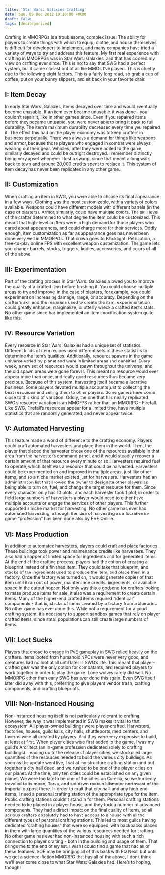 ```yaml
---
title: 'Star Wars: Galaxies Crafting'
date: Sun, 09 Dec 2012 19:10:00 +0000
draft: false
tags: [Uncategorized]
---
```


Crafting in MMORPGs is a troublesome, complex issue. The ability for players to create things with which to equip, clothe, and house themselves is difficult for developers to implement, and many companies have tried a variety of ways to try and address this feature. My first real experience with crafting in MMORPGs was in Star Wars: Galaxies, and that has colored my view on crafting ever since. This is not to say that SWG had a perfect system, but it came closest out of all the MMOs I’ve played. This is chiefly due to the following eight factors. This is a fairly long read, so grab a cup of coffee, put on your bunny slippers, and sit back in your favorite chair.

I: Item Decay
-------------

In early Star Wars: Galaxies, items decayed over time and would eventually become unusable. If an item ever became unusable, it was done - you couldn’t repair it, like in other games since. Even if you repaired items before they became unusable, you were never able to bring it back to full durability. The item’s maximum durability decreased every time you repaired it. The effect this had on the player economy was to keep crafters in business perpetually. There was always a demand for things like weapons and armor, because those players who engaged in combat were always wearing out their gear. Vehicles, after they were added to the game, similarly decayed and could be outright destroyed. I remember distinctly being very upset whenever I lost a swoop, since that meant a long walk back to town and around 20,000 credits spent to replace it. This system of item decay has never been replicated in any other game.

II: Customization
-----------------

When crafting an item in SWG, you were able to choose its final appearance in a few ways. Clothing was the most customizable, with a variety of colors available. Weapons could have different models with different barrels (in the case of blasters). Armor, similarly, could have multiple colors. The skill level of the crafter determined to what degree the item could be customized. This meant that high-level crafters were in high demand for those players who cared about appearances, and could charge more for their services. Oddly enough, item customization as far as appearance goes has never been done very well in MMORPGs. That crown goes to Blacklight: Retribution, a free-to-play online FPS with excellent weapon customization. The game lets you change barrels, stocks, triggers, bodies, accessories, and colors of all of the above.

III: Experimentation
--------------------

Part of the crafting process in Star Wars: Galaxies allowed you to improve the quality of a crafted item before finishing it. You could choose multiple areas to try and improve; in the case of blasters, for example, you could experiment on increasing damage, range, or accuracy. Depending on the crafter’s skill and the materials used to create the item, experimentation could greatly enhance, marginalize, or utterly wreck a crafted item’s stats. No other game since has implemented an item-modification system quite like this.

IV: Resource Variation
----------------------

Every resource in Star Wars: Galaxies had a unique set of statistics. Different kinds of item recipes used different sets of these statistics to determine the item’s qualities. Additionally, resource spawns in the game universe varied by planet and were in limited areas and densities. Every week, a new set of resources would spawn throughout the universe, and the old spawn areas were gone forever. This meant no resource would ever appear more than once, and really good resources thus became very precious. Because of this system, harvesting itself became a lucrative business. Some players devoted multiple accounts just to collecting the best resources and selling them to other players. Some games have come close to this kind of variation. Oddly, the one that has nearly replicated SWG’s resource variation is an MMOFPS rather than an MMORPG - Firefall. Like SWG, Firefall’s resources appear for a limited time, have multiple statistics that are randomly generated, and never appear twice.

V: Automated Harvesting
-----------------------

This feature made a world of difference to the crafting economy. Players could craft automated harvesters and place them in the world. Then, the player that placed the harvester chose one of the resources available in that area from the harvester’s command panel, and it would steadily recover a certain amount of that resource every minute or so. Harvesters required fuel to operate, which itself was a resource that could be harvested. Harvesters could be experimented on and improved in multiple areas, just like other items, and so a niche market existed just for harvesters. Harvesters had an administration list that allowed the owner to designate other players as being able to turn on, fuel, and change the target resource for them. Since every character only had 10 plots, and each harvester took 1 plot, in order to field large numbers of harvesters a player would need to either have multiple accounts or engage the services of other players. This further supported a niche market for harvesting. No other game has ever had automated harvesting, although the idea of harvesting as a lucrative in-game “profession” has been done also by EVE Online.

VI: Mass Production
-------------------

In addition to automated harvesters, players could craft and place factories. These buildings took power and maintenance credits like harvesters. They also had a hopper of limited space for ingredients and for generated items. At the end of the crafting process, players had the option of creating a blueprint instead of a finished item. They could take that blueprint, and stacks of the ingredients used to produce the item, and place them in a factory. Once the factory was turned on, it would generate copies of that item until it ran out of power, maintenance credits, ingredients, or available space in the output hopper. Not only was this a godsend for crafters looking to mass produce items for sale, it also was a requirement to create certain items. Many of the higher-end crafted items required “identical” components - that is, stacks of items created by a factory from a blueprint. No other game has ever done this. While not a requirement for a good crafting system, it’s necessary to support sandbox games that rely on player crafted items, since small populations can still create large numbers of items.

VII: Loot Sucks
---------------

Players that chose to engage in PvE gameplay in SWG relied heavily on the crafters. Items looted from humanoid NPCs were never very good, and creatures had no loot at all until later in SWG’s life. This meant that player-crafted gear was the only option for combatants, and required players to work together in order to play the game. Lone wolves rarely did well. No MMORPG other than early SWG has ever done this again. Even SWG itself later did away with this, preferring to give players vendor trash, crafting components, and crafting blueprints.

VIII: Non-Instanced Housing
---------------------------

Non-instanced housing itself is not particularly relevant to crafting. However, the way it was implemented in SWG makes it vital to that ecosystem. All player-owned buildings were player-crafted. Harvesters, factories, houses, guild halls, city halls, shuttleports, med centers, and taverns were all created by players. And they were very expensive to build, at least at first. When player cities were first added to the game, I was my guild’s Architect (an in-game profession dedicated solely to crafting buildings). Leading up to the release of player cities, we stockpiled large quantities of the resources needed to build the various city buildings. As soon as the update went live, I sat at my structure crafting station and put together a city hall deed, and we rushed to be one of the player cities on our planet. At the time, only ten cities could be established on any given planet. We were too late to be one of the cities on Corellia, so we hurriedly traveled to its moon, Tarus, and set down roots a kilometer northwest of the Imperial outpost there. In order to craft that city hall, and any high-end items, I need a personal crafting station of the appropriate type for the item. Public crafting stations couldn’t stand in for them. Personal crafting stations needed to be placed in a player house, and they took a number of advanced components. They had a direct impact on the final quality of items, so all serious crafters absolutely had to have access to a house with all the different types of personal crafting stations. This led to most guilds having dedicated “crafting houses” that were so equipped, with backpacks placed in them with large quantities of the various resources needed for crafting. No other game has ever had non-instanced housing with such a rich connection to player crafting - both in the building and usage of them. That brings me to the end of my list. I wish I could find a game that had all of these features. SOE may be bringing all of this back with EQ Next, but until we get a science-fiction MMORPG that has all of the above, I don’t think we’ll ever come close to what Star Wars: Galaxies had. Here’s to hoping, though!